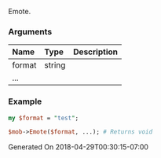 Emote.
### Arguments
**Name**|**Type**|**Description**
:---|:---|:---
format|string|
...||

### Example

```perl
my $format = "test";

$mob->Emote($format, ...); # Returns void
```


Generated On 2018-04-29T00:30:15-07:00